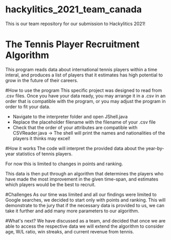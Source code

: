# hackylitics_2021_team_canada
This is our team repository for our submission to Hackylitics 2021!

# The Tennis Player Recruitment Algorithm
This program reads data about international tennis players within a time interal, and produces a list of players that it estimates has high potential to grow
in the future of their careers.

#How to use the program
This specific project was designed to read from .csv files. Once you have your data ready, you may arrange it in a .csv in an order that is compatible with the program,
or you may adjust the program in order to fit your data.

- Navigate to the interpreter folder and open JShell.java
- Replace the placeholder filename with the filename of your .csv file
- Check that the order of your attributes are compatible with CSVReader.java
  -> The shell will print the names and nationalities of the players it thinks may excel!
  
#How it works
The code will interpret the provided data about the year-by-year statistics of tennis players.

For now this is limited to changes in points and ranking.

This data is then put through an algorithm that determines the players who have made the most improvement in the given time-span, 
and estimates which players would be the best to recruit.

#Challenges
As our time was limited and all our findings were limited to Google searches, we decided to start only with points and ranking.
This will demonstrate to the jury that if the necessary data is provided to us, we can take it further and add many more parameters to our algorithm.

#What's next?
We have discussed as a team, and decided that once we are able to access the respective data
we will extend the algorithm to consider age, W/L ratio, win streaks, and current revenue from tennis.
